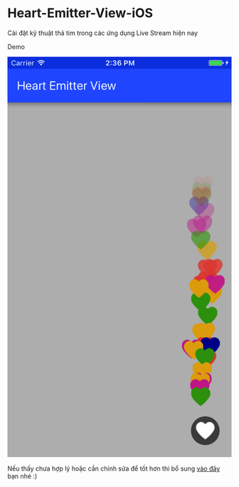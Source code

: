 # Heart-Emitter-View-iOS
Cài đặt kỹ thuật thả tim trong các ứng dụng Live Stream hiện nay

Demo

![1](https://github.com/kthangtd/Heart-Emitter-View-iOS/blob/master/screenshots/demo.png "")

Nếu thấy chưa hợp lý hoặc cần chỉnh sửa để tốt hơn thì bổ sung [vào đây](https://github.com/kthangtd/Heart-Emitter-View-iOS/issues) bạn nhé :)
